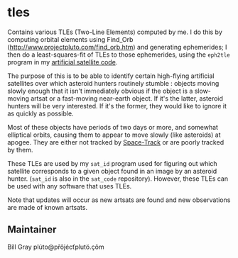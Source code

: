# tles
Contains various TLEs (Two-Line Elements) computed by me.  I do this by computing
orbital elements using Find_Orb (http://www.projectpluto.com/find_orb.htm) and generating
ephemerides;  I then do a least-squares-fit of TLEs to those ephemerides,  using the
`eph2tle` program in my [artificial satellite code]( https://github.com/Bill-Gray/sat_code).

The purpose of this is to be able to identify certain high-flying artificial satellites
over which asteroid hunters routinely stumble : objects moving slowly enough that it
isn't immediately obvious if the object is a slow-moving artsat or a fast-moving
near-earth object.  If it's the latter,  asteroid hunters will be very interested.
If it's the former,  they would like to ignore it as quickly as possible.

Most of these objects have periods of two days or more,  and somewhat elliptical
orbits,  causing them to appear to move slowly (like asteroids) at apogee.  They are
either not tracked by [Space-Track](https://www.space-track.org) or are poorly tracked by them.

These TLEs are used by my `sat_id` program used for figuring out which satellite
corresponds to a given object found in an image by an asteroid hunter. (`sat_id` is
also in the `sat_code` repository).  However,  these TLEs can be used with any
software that uses TLEs.

Note that updates will occur as new artsats are found and new observations are made
of known artsats.

Maintainer
----------
Bill Gray
p&#x202e;&ocirc;&#xe7;.&ouml;tulp&#x165;c&eacute;j&ocirc;&#x159;p&#x40;ot&uacute;l&#x202c;m
